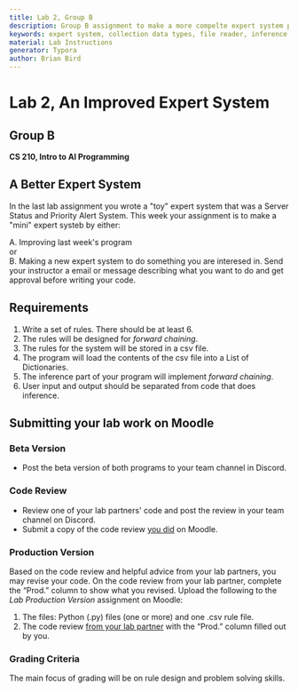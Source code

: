 ```yaml
---
title: Lab 2, Group B
description: Group B assignment to make a more compelte expert system python program
keywords: expert system, collection data types, file reader, inference engine, knowledge base, rules
material: Lab Instructions
generator: Typora
author: Brian Bird
---
```


<h1>Lab 2, An Improved Expert System</h1>

<h2>Group B</h2>

**CS 210, Intro to AI Programming**

## A Better Expert System

In the last lab assignment you wrote a "toy" expert system that was a Server Status and Priority Alert System. This week your assignment is to make a "mini" expert systeb by either:

A. Improving last week's program  
    or  
B. Making a new expert system to do something you are interesed in. Send your instructor a email or message describing what you want to do and get approval before writing your code.

## Requirements

1. Write a set of rules. There should be at least 6.
2. The rules will be designed for *forward chaining*. 
3. The rules for the system will be stored in a csv file.
4. The program will load the contents of the csv file into a List of Dictionaries.
5. The inference part of your program will implement *forward chaining*.
6. User input and output should be separated from code that does inference.



## Submitting your lab work on Moodle

### Beta Version

- Post the beta version of both programs to your team channel in Discord.

### Code Review

- Review one of your lab partners' code and post the review in your team channel on Discord.
- Submit a copy of the code review <u>you did</u> on Moodle.

### Production Version

 Based on the code review and helpful advice from your lab partners, you may revise your code. On the code review from your lab partner, complete the “Prod.” column to show what you revised. Upload the following to the *Lab Production Version* assignment on Moodle:

1. The files: Python (.py) files (one or more) and one .csv rule file.
2. The code review <u>from your lab partner</u> with the “Prod.” column filled out by you.

### Grading Criteria

The main focus of grading will be on rule design and problem solving skills.

